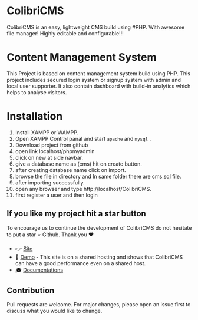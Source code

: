 # ColibriCMS
ColibriCMS is an easy, lightweight CMS build using #PHP. With awesome file manager! Highly editable and configurable!!!

# Content Management System
This Project is based on content management system build using PHP. This project includes secured login system or signup system with admin and local user supporter. It also contain dashboard with build-in analytics which helps to analyse visitors.

# Installation
1. Install XAMPP or WAMPP.
2. Open XAMPP Control panal and start `apache` and `mysql` .
3. Download project from github
4. open link localhost/phpmyadmin
5. click on new at side navbar.
6. give a database name as (cms) hit on create button.
7. after creating database name click on import.
8. browse the file in directory and In same folder there are cms.sql file.
9. after importing successfully.
10. open any browser and type http://localhost/ColibriCMS.
11. first register a user and then login

## If you like my project hit a star button
To encourage us to continue the development of ColibriCMS do not hesitate to put a star :star: Github. Thank you :heart:

- :point_right: [Site](https://homebrewgr.info)
- :eyes: [Demo](https://geartek.website/) - This site is on a shared hosting and shows that ColibriCMS can have a good performance even on a shared host.
- :mortar_board: [Documentations](https://github.com/ColibriCMS/documentations)

## Contribution
Pull requests are welcome. For major changes, please open an issue first to discuss what you would like to change.
